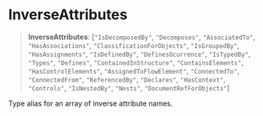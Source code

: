 # InverseAttributes

> **InverseAttributes**: [`"IsDecomposedBy"`, `"Decomposes"`, `"AssociatedTo"`, `"HasAssociations"`, `"ClassificationForObjects"`, `"IsGroupedBy"`, `"HasAssignments"`, `"IsDefinedBy"`, `"DefinesOcurrence"`, `"IsTypedBy"`, `"Types"`, `"Defines"`, `"ContainedInStructure"`, `"ContainsElements"`, `"HasControlElements"`, `"AssignedToFlowElement"`, `"ConnectedTo"`, `"ConnectedFrom"`, `"ReferencedBy"`, `"Declares"`, `"HasContext"`, `"Controls"`, `"IsNestedBy"`, `"Nests"`, `"DocumentRefForObjects"`]

Type alias for an array of inverse attribute names.

